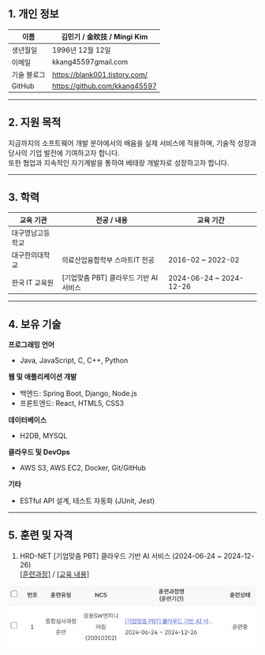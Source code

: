 ## 1. 개인 정보
이름 | 김민기 / 金旼技 / Mingi Kim
-------------|---------------------------
생년월일 | 1996년 12월 12일
이메일 | kkang45597gmail.com
기술 블로그 | https://blank001.tistory.com/
GitHub | https://github.com/kkang45597
* * *

## 2. 지원 목적
지금까지의 소프트웨어 개발 분야에서의 배움을 실제 서비스에 적용하며, 기술적 성장과 당사의 기업 발전에 기여하고자 합니다. <br>또한 협업과 지속적인 자기계발을 통하여 베테랑 개발자로 성장하고자 합니다.
* * *

## 3. 학력
교육 기관 | 전공 / 내용 | 교육 기간
-------------|---------------------------|------------------
대구영남고등학교 |
대구한의대학교 | 의료산업융합학부 스마트IT 전공 | 2016-02 ~ 2022-02
한국 IT 교육원 | [기업맞춤 PBT] 클라우드 기반 AI 서비스 | 2024-06-24 ~ 2024-12-26
* * *

## 4. 보유 기술
<b>프로그래밍 언어</b><br>
- Java, JavaScript, C, C++, Python

<b>웹 및 애플리케이션 개발</b><br>
- 백엔드: Spring Boot, Django, Node.js
- 프론트엔드: React, HTML5, CSS3

<b>데이터베이스</b><br>
- H2DB, MYSQL
  
<b>클라우드 및 DevOps</b><br>
- AWS S3, AWS EC2, Docker, Git/GitHub

<b>기타</b><br>
- ESTful API 설계, 테스트 자동화 (JUnit, Jest)
* * *

## 5. 훈련 및 자격
1. HRD-NET [기업맞춤 PBT] 클라우드 기반 AI 서비스 (2024-06-24 ~ 2024-12-26) <br>
[[훈련과정]](https://hrd.work24.go.kr/hrdp/co/pcobo/PCOBO0100P.do?tracseId=AIG20230000412830&tracseTme=5&crseTracseSe=C0061&trainstCstmrId=500020048147) /
[[교육 내용]](https://github.com/kkang45597/PBT_Cloud_AI_Service)
<img src="./HRD_NET.png" width=600px />


